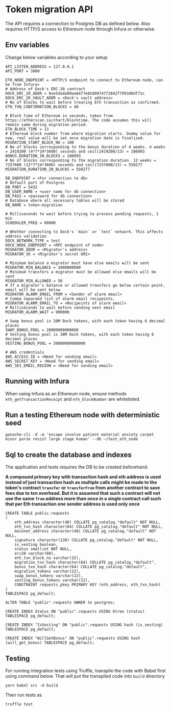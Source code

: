 # Token migration API

The API requires a connection to Postgres DB as defined below. Also requires HTTP/S access to Ethereum node through Infura or otherwise.

## Env variables
Change below variables according to your setup
```
API_LISTEN_ADDRESS = 127.0.0.1
API_PORT = 3000

ETH_NODE_ENDPOINT = <HTTP/S endpoint to connect to Ethereum node, can be from Infura>
# Address of Dock's ERC-20 contract
DOCK_ERC_20_ADDR = 0xe5dada80aa6477e85d09747f2842f7993d0df71c
DOCK_ERC_20_VAULT_ADDR = <Dock's vault address>
# No of blocks to wait before treating Eth transaction as confirmed. 
ETH_TXN_CONFIRMATION_BLOCKS = 40

# Block time of Ethereum in seconds, taken from https://etherscan.io/chart/blocktime. The code assumes this will remain same during migration period.
ETH_BLOCK_TIME = 13
# Ethereum block number from where migration starts. Dummy value for now, real value will be set once migration date is finalized.
MIGRATION_START_BLOCK_NO = 100
# No of blocks corresponding to the bonus duration of 4 weeks. 4 weeks = 2419200 (4*7*24*3600) seconds and ceil(2419200/13) = 186093
BONUS_DURATION_IN_BLOCKS = 186093
# No of blocks corresponding to the migration duration. 12 weeks = 7257600 (12*7*24*3600) seconds and ceil(7257600/13) = 558277
MIGRATION_DURATION_IN_BLOCKS = 558277

DB_ENDPOINT = <For connection to db>
# Default port of Postgres
DB_PORT = 5432
DB_USER_NAME = <user name for db connection>
DB_PASS = <password for db connection>
# Database where all necessary tables will be stored
DB_NAME = token-migration

# Milliseconds to wait before trying to process pending requests, 1 min
SCHEDULER_FREQ = 60000

# Whether connecting to Dock's `main` or `test` network. This affects address validation 
DOCK_NETWORK_TYPE = test
DOCK_NODE_ENDPOINT = <RPC endpoint of node>
MIGRATOR_ADDR = <Migrator's address>
MIGRATOR_SK = <Migrator's secret URI>

# Minimum balance a migrator must have else emails will be sent
MIGRATOR_MIN_BALANCE = 1000000000
# Minimum transfers a migrator must be allowed else emails will be sent
MIGRATOR_MIN_ALLOWED = 50
# If a migrator's balance or allowed transfers go below certain point, email will be sent below
MIGRATOR_ALARM_EMAIL_FROM = <Sender of alarm email>
# Comma separaed list of alarm email recipeints.
MIGRATOR_ALARM_EMAIL_TO = <Recipeints of alarm email>
# Milliseconds to wait before sending next email
MIGRATOR_ALARM_WAIT = 900000

# Swap bonus pool is 20M Dock tokens, with each token having 6 decimal places
SWAP_BONUS_POOL = 20000000000000
# Vesting bonus pool is 30M Dock tokens, with each token having 6 decimal places
VESTING_BONUS_POOL = 30000000000000

# AWS credentials
AWS_ACCESS_ID = <Need for sending email>
AWS_SECRET_KEY = <Need for sending email>
AWS_SES_EMAIL_REGION = <Need for sending email>
```

## Running with Infura
When using Infura as an Ethereum node, ensure methods `eth_getTransactionReceipt` and `eth_blockNumber` are whitelisted.

## Run a testing Ethereum node with deterministic seed

```
ganache-cli -d -m 'escape involve patient material anxiety carpet minor purse resist large stage human' --db ~/test_eth_node
```

## Sql to create the database and indexes
The application and tests requires the DB to be created beforehand.

**A compound primary key with transaction hash and eth address is used instead of just transaction hash as multiple calls 
might be made to the token's contract `transfer` or `transferFrom` from another contract to save fees due to txn overhead. 
But it is assumed that such a contract will not use the same `from` address more than once in a single contract call such that 
per Eth transaction one sender address is used only once** 
```
CREATE TABLE public.requests
(
    eth_address character(40) COLLATE pg_catalog."default" NOT NULL,
    eth_txn_hash character(64) COLLATE pg_catalog."default" NOT NULL,
    mainnet_address character(48) COLLATE pg_catalog."default" NOT NULL,
    signature character(130) COLLATE pg_catalog."default" NOT NULL,
    is_vesting boolean,
    status smallint NOT NULL,
    erc20 varchar(80),
    eth_txn_block_no varchar(15), 
    migration_txn_hash character(64) COLLATE pg_catalog."default",
    bonus_txn_hash character(64) COLLATE pg_catalog."default",
    migration_tokens varchar(22),
    swap_bonus_tokens varchar(22),
    vesting_bonus_tokens varchar(22),
    CONSTRAINT requests_pkey PRIMARY KEY (eth_address, eth_txn_hash)
)
TABLESPACE pg_default;

ALTER TABLE "public".requests OWNER to postgres;

CREATE INDEX Status ON "public".requests USING btree (status) TABLESPACE pg_default;
   
CREATE INDEX "IsVesting" ON "public".requests USING hash (is_vesting) TABLESPACE pg_default;

CREATE INDEX "WillGetBonus" ON "public".requests USING hash (will_get_bonus) TABLESPACE pg_default;
```

## Testing
For running integration tests using Truffle, transpile the code with Babel first using command below. That will put the 
transpiled code into `build` directory
```
yarn babel src -d build
```

Then run tests as
```
truffle test
```
